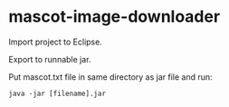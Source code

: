 # mascot-image-downloader

Import project to Eclipse.

Export to runnable jar.

Put mascot.txt file in same directory as jar file and run:

`java -jar [filename].jar`
